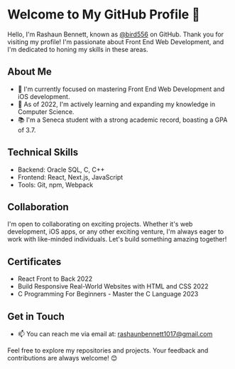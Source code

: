 # Welcome to My GitHub Profile 👋

Hello, I'm Rashaun Bennett, known as [@bird556](https://github.com/bird556) on GitHub. Thank you for visiting my profile! I'm passionate about Front End Web Development, and I'm dedicated to honing my skills in these areas.

## About Me
- 🔭 I'm currently focused on mastering Front End Web Development and iOS development.
- 🌱 As of 2022, I'm actively learning and expanding my knowledge in Computer Science.
- 📚 I'm a Seneca student with a strong academic record, boasting a GPA of 3.7.

## Technical Skills
- Backend: Oracle SQL, C, C++
- Frontend: React, Next.js, JavaScript
- Tools: Git, npm, Webpack

## Collaboration
I'm open to collaborating on exciting projects. Whether it's web development, iOS apps, or any other exciting venture, I'm always eager to work with like-minded individuals. Let's build something amazing together!

## Certificates
- React Front to Back 2022
- Build Responsive Real-World Websites with HTML and CSS 2022
- C Programming For Beginners - Master the C Language 2023

## Get in Touch
- 📫 You can reach me via email at: [rashaunbennett1017@gmail.com](mailto:rashaunbennett1017@gmail.com)

Feel free to explore my repositories and projects. Your feedback and contributions are always welcome! 😊

<!---
bird556/bird556 is a ✨ special ✨ repository because its `README.md` (this file) appears on your GitHub profile. You can click the "Preview" link to see the changes I've made.
--->
